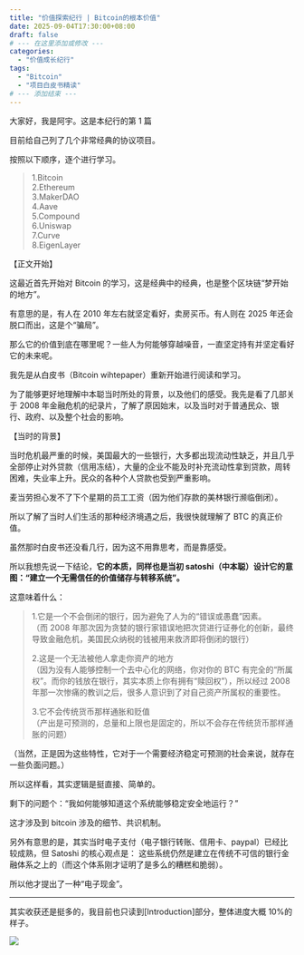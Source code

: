 ```yaml
---
title: "价值探索纪行 | Bitcoin的根本价值"
date: 2025-09-04T17:30:00+08:00
draft: false
# --- 在这里添加或修改 ---
categories:
  - "价值成长纪行"
tags:
  - "Bitcoin"
  - "项目白皮书精读"
# --- 添加结束 ---
---
```


大家好，我是阿宇。这是本纪行的第 1 篇

目前给自己列了几个非常经典的协议项目。

按照以下顺序，逐个进行学习。

> 1.Bitcoin  
> 2.Ethereum  
> 3.MakerDAO  
> 4.Aave  
> 5.Compound  
> 6.Uniswap  
> 7.Curve  
> 8.EigenLayer

【正文开始】

这最近首先开始对 Bitcoin 的学习，这是经典中的经典，也是整个区块链“梦开始的地方”。

有意思的是，有人在 2010 年左右就坚定看好，卖房买币。有人则在 2025 年还会脱口而出，这是个“骗局”。

那么它的价值到底在哪里呢？一些人为何能够穿越噪音，一直坚定持有并坚定看好它的未来呢。

我先是从白皮书（Bitcoin wihtepaper）重新开始进行阅读和学习。

为了能够更好地理解中本聪当时所处的背景，以及他们的感受。我先是看了几部关于 2008 年金融危机的纪录片，了解了原因始末，以及当时对于普通民众、银行、政府、以及整个社会的影响。

【当时的背景】

当时危机最严重的时候，美国最大的一些银行，大多都出现流动性缺乏，并且几乎全部停止对外贷款（信用冻结），大量的企业不能及时补充流动性拿到贷款，周转困难，失业率上升。民众的各种个人贷款也受到严重影响。

麦当劳担心发不了下个星期的员工工资（因为他们存款的美林银行濒临倒闭）。

所以了解了当时人们生活的那种经济境遇之后，我很快就理解了 BTC 的真正价值。

虽然那时白皮书还没看几行，因为这不用靠思考，而是靠感受。

所以我想先说一下结论，**它的本质，同样也是当初 satoshi（中本聪）设计它的意图：“建立一个无需信任的价值储存与转移系统”。**

这意味着什么：

> 1.它是一个不会倒闭的银行，因为避免了人为的“错误或愚蠢”因素。  
> （而 2008 年那次因为贪婪的银行家错误地把次贷进行证券化的创新，最终导致金融危机，美国民众纳税的钱被用来救济即将倒闭的银行）
>
> 2.这是一个无法被他人拿走你资产的地方  
> （因为没有人能够控制一个去中心化的网络，你对你的 BTC 有完全的“所属权”。而你的钱放在银行，其实本质上你有拥有“赎回权”），所以经过 2008 年那一次惨痛的教训之后，很多人意识到了对自己资产所属权的重要性。
>
> 3.它不会传统货币那样通胀和贬值  
> （产出是可预测的，总量和上限也是固定的，所以不会存在传统货币那样通胀的问题）

（当然，正是因为这些特性，它对于一个需要经济稳定可预测的社会来说，就存在一些负面问题。）

所以这样看，其实逻辑是挺直接、简单的。

剩下的问题个：“我如何能够知道这个系统能够稳定安全地运行？”

这才涉及到 bitcoin 涉及的细节、共识机制。

另外有意思的是，其实当时电子支付（电子银行转账、信用卡、paypal）已经比较成熟，但 Satoshi 的核心观点是： 这些系统仍然是建立在传统不可信的银行金融体系之上的（而这个体系刚才证明了是多么的糟糕和脆弱）。

所以他才提出了一种“电子现金”。

---

其实收获还是挺多的，我目前也只读到[Introduction]部分，整体进度大概 10%的样子。

![](/images/growth-Journal/1.The-fundamental-value-of-BTC/bitcoin-whitepaper.png)
